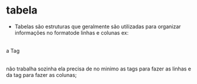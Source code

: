 # tabela

- Tabelas são estruturas que geralmente são utilizadas para organizar informações no formatode linhas e colunas ex: <table></table>

a Tag <table></table> não trabalha sozinha ela precisa de no minimo as tags <tr></tr> para fazer as linhas e da tag <td></td> para fazer as colunas;

